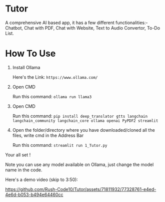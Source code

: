 # Tutor
A comprehensive AI based app, it has a few different functionalities:- Chatbot, Chat with PDF, Chat with Website, Text to Audio Convertor, To-Do List. 

# How To Use

1. Install Ollama

   Here's the Link: ```https://www.ollama.com/```
2. Open CMD

   Run this command: ```ollama run llama3```
3. Open CMD

   Run this command: ```pip install deep_translator gtts langchain langchain_community langchain_core ollama openai PyPDF2 streamlit```
4. Open the folder/directory where you have downloaded/cloned all the files, write cmd in the Address Bar

   Run this command: ```streamlit run 1_Tutor.py```

Your all set !

Note you can use any model available on Ollama, just change the model name in the code.

Here's a demo video (skip to 3:50): 

https://github.com/Rush-Code10/Tutor/assets/71811932/77328761-e4ed-4e6d-b053-b494e64460cc


